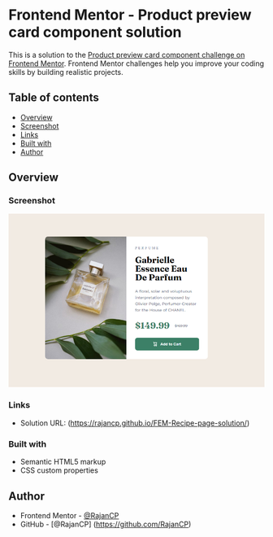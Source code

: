 # Frontend Mentor - Product preview card component solution

This is a solution to the [Product preview card component challenge on Frontend Mentor](https://www.frontendmentor.io/challenges/product-preview-card-component-GO7UmttRfa). Frontend Mentor challenges help you improve your coding skills by building realistic projects. 

## Table of contents

- [Overview](#overview)
- [Screenshot](#screenshot)
- [Links](#links)
- [Built with](#built-with)
- [Author](#author)

## Overview

### Screenshot

![](submission.png)

### Links

- Solution URL: (https://rajancp.github.io/FEM-Recipe-page-solution/)
### Built with

- Semantic HTML5 markup
- CSS custom properties

## Author

- Frontend Mentor - [@RajanCP](https://www.frontendmentor.io/profile/RajanCP)
- GitHub - [@RajanCP] (https://github.com/RajanCP)
